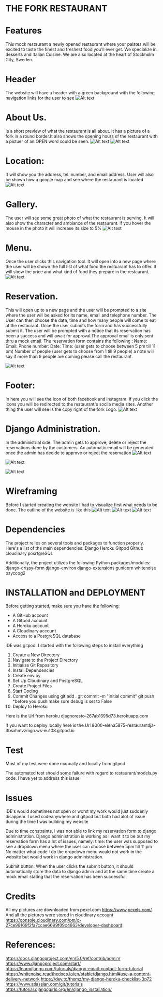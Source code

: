 # THE FORK RESTAURANT

# Features
This mock restaurant a newly opened restaurant where your palates will be excited to taste the finest and freshest food you'll ever get.
We specialize in desserts and Italian Cuisine. We are also located at the heart of Stockholm City, Sweden.

# Header
The website will have a header with a green background with the following navigation links for the user to see 
![Alt text](https://res.cloudinary.com/dh5i9qtjf/image/upload/v1710487146/homepage_django_vn2t75.jpg)


# About Us. 
Is a short preview of what the restaurant is all about. It has a picture of a fork in a round border.It also shows the opening hours of the restaurant with a pictuer of an OPEN word could be seen.
![Alt text](https://res.cloudinary.com/dh5i9qtjf/image/upload/v1710487147/about_us-django_s9eqbl.jpg)
![Alt text](https://res.cloudinary.com/dh5i9qtjf/image/upload/v1710487146/openinghours_django_mwhnbu.jpg)
# Location: 
It will show you the address, tel. number, and email address. User will also be shown how a google map and see where the restaurant is located
![Alt text](https://res.cloudinary.com/dh5i9qtjf/image/upload/v1710487146/location_django_c1lzzc.jpg)

# Gallery. 
The user will see some great photo of what the restaurant is serving. It will also show the character and ambiance of the restaurant. If you hover the mouse in the photo it will increase its size to 5%
![Alt text](https://res.cloudinary.com/dh5i9qtjf/image/upload/v1710491385/gallery_django2_khq1lp.jpg)
# Menu.
Once the user clicks this navigation tool. It will open into a new page where the user will be shown the full list of what food the restuarant has to offer. It will show the price and what kind of food they prepare in the restaurant.
![Alt text](https://res.cloudinary.com/dh5i9qtjf/image/upload/v1710487146/menu-django_idvtfi.jpg)

# Reservation.
This will open up to a new page and the user will be prompted to a site where the user will be asked for its name, email and telephone number. The User can then choose the data, time and how many people will come to eat at the restaurant. Once the user submits the form and has successfully submit it. The user will be prompted with a notice that its reservation has been a success and will await for approval.The approval email is only sent thru a mock email.
The reservation form contains the following :
            Name:
            Email:
            Phone number:
            Date:
            Time: (user gets to choose between 5 pm till 11 pm)
            Number of people (user gets to choose from 1 till 9 people)
        a note will say if more than 9 people are coming please call the restaurant.

![Alt text](https://res.cloudinary.com/dh5i9qtjf/image/upload/v1710487146/reservationformdjango_yfh2cx.jpg)

# Footer: 
In here you will see the icon of both facebook and instagram. If you click the icons you will be redirected to the restaurant's socila media sites. Another thing the user will see is the copy right of the fork Logo. 
![Alt text](https://res.cloudinary.com/dh5i9qtjf/image/upload/v1710491385/footer_django_ytfmgn.jpg)

# Django Administration. 
In the administrial side. The admin gets to approve, delete or reject the reservations done by the customers. An automatic email will be generated once the admin has decide to approve or reject the reservation
![Alt text](https://res.cloudinary.com/dh5i9qtjf/image/upload/v1710487146/site_adminreservation_jo6vgd.jpg)

![Alt text](https://res.cloudinary.com/dh5i9qtjf/image/upload/v1710487146/djangoadmin1_g8eaun.jpg)


![Alt text]("https://res.cloudinary.com/dh5i9qtjf/image/upload/v1710487146/delete_approve_reject_fkwjwe.jpg")



# Wireframing
Before I started creating the website I had to visualize first what needs to be done. 
The outline of the website is like this 
![Alt text](https://res.cloudinary.com/dh5i9qtjf/image/upload/v1710487146/sketchomepage_azdo6s.jpg)
![Alt text](https://res.cloudinary.com/dh5i9qtjf/image/upload/v1710487146/sketchmenu_d909wj.jpg)
![Alt text](https://res.cloudinary.com/dh5i9qtjf/image/upload/v1710487146/scketchreservationpage_k8axeu.jpg)



# Dependencies
The project relies on several tools and packages to function properly. Here's a list of the main dependencies:
   Django
   Heroku
   Gitpod 
   Github
   cloudinary
   posrtgreSQL

Additionally, the project utilizes the following Python packages/modules:
   django-crispy-form
   django-environ
   django-extensions
   gunicorn
   whitenoise
   psycopg2

# INSTALLATION and DEPLOYMENT
Before getting started, make sure you have the following:

- A GitHub account
- A Gitpod account 
- A Heroku account
- A Cloudinary account
- Access to a PostgreSQL database

IDE was gitpod. I started with the following steps to install everything
1. Create a New Directory
2. Navigate to the Project Directory
3. Initialize Git Repository
4. Install Dependencies
5. Create env.py
6. Set Up Cloudinary and PostgreSQL
7. Create Project Files
8. Start Coding
9. Commit Changes
    using git add .
          git commit -m "initial commit"
          git push
    *before you push make sure debug is set to False
10. Deploy to Heroku

Here is the Url from heroku
djagnoresto-267ab1695d73.herokuapp.com

If you want to deploy locally here is the Url
8000-elena5875-restaurantdja-3bsxhmvzmgn.ws-eu108.gitpod.io

# Test
Most of my test were done manually and locally from gitpod

The automated test should some failure with regard to restaurant/models.py code. 
I have yet to address this issue

# Issues
IDE's would sometimes not open or worst my work would just suddenly disappear. 
I used codeanywhere and gitpod but both had alot of issue during the time I was building my website

Due to time constraints, I was not able to link my reservation form to django administration. 
Django administration is working as I want it to be but my reservation form has a lot of issues, namely:
  time: the user was supposed to see a dropdown menu where the user can choose between 5pm till 11 pm
No matter what code I do the dropdown menu would not work in the website but would work in django administration.

  Submit button: When the user clicks the submit button, it should automatically store the data to django admin
     and at the same time create a mock email stating that the reservation has been successful.


# Credits

All my pictures are downloaded from pexel.com
https://www.pexels.com/
And all the pictures were stored in cloudinary account
https://console.cloudinary.com/pm/c-27ce96169f2fa7ccae6699f09c4863/developer-dashboard


# References:
https://docs.djangoproject.com/en/5.0/ref/contrib/admin/
https://www.djangoproject.com/start/
https://learndjango.com/tutorials/django-email-contact-form-tutorial
https://whitenoise.readthedocs.io/en/stable/django.html#use-a-content-delivery-network
https://dev.to/thomz/my-django-heroku-checklist-3p72
https://www.atlassian.com/git/tutorials
https://tutorial.djangogirls.org/en/django_installation/
